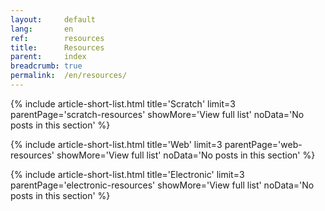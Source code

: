 ```yaml
---
layout:     default
lang:       en
ref:        resources
title:      Resources
parent:     index
breadcrumb: true
permalink:  /en/resources/
---
```


{% include article-short-list.html
   title='Scratch'
   limit=3
   parentPage='scratch-resources'
   showMore='View full list'
   noData='No posts in this section'
%}

{% include article-short-list.html
   title='Web'
   limit=3
   parentPage='web-resources'
   showMore='View full list'
   noData='No posts in this section'
%}

{% include article-short-list.html
   title='Electronic'
   limit=3
   parentPage='electronic-resources'
   showMore='View full list'
   noData='No posts in this section'
%}
